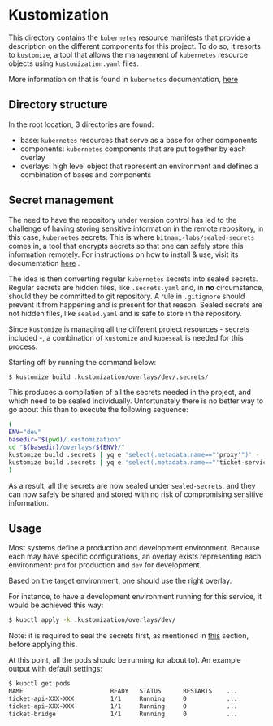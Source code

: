# Kustomization

This directory contains the ```kubernetes``` resource manifests that provide a description on the different components
for this project. To do so, it resorts to ```kustomize```, a tool that allows the management of ```kubernetes```
resource objects using ```kustomization.yaml``` files.

More information on that is found in ```kubernetes```
documentation, [here](https://kubernetes.io/docs/tasks/manage-kubernetes-objects/kustomization/)

## Directory structure

In the root location, 3 directories are found:

* base: ```kubernetes``` resources that serve as a base for other components
* components: ```kubernetes``` components that are put together by each overlay
* overlays: high level object that represent an environment and defines a combination of bases and components

## Secret management

The need to have the repository under version control has led to the challenge of having storing sensitive information
in the remote repository, in this case, ```kubernetes``` secrets. This is where ```bitnami-labs/sealed-secrets``` comes
in, a tool that encrypts secrets so that one can safely store this information remotely. For instructions on how to
install & use, visit its documentation [here](https://github.com/bitnami-labs/sealed-secrets)
.

The idea is then converting regular ```kubernetes``` secrets into sealed secrets. Regular secrets are hidden files,
like ```.secrets.yaml``` and, in **no** circumstance, should they be committed to git repository. A rule
in ```.gitignore``` should prevent it from happening and is present for that reason. Sealed secrets are not hidden
files, like ```sealed.yaml``` and is safe to store in the repository.

Since ```kustomize``` is managing all the different project resources - secrets included -, a combination
of ```kustomize``` and ```kubeseal``` is needed for this process.

Starting off by running the command below:

```bash
$ kustomize build .kustomization/overlays/dev/.secrets/
```

This produces a compilation of all the secrets needed in the project, and which need to be sealed individually.
Unfortunately there is no better way to go about this than to execute the following sequence:

```bash
(
ENV="dev"
basedir="$(pwd)/.kustomization"
cd "${basedir}/overlays/${ENV}/"
kustomize build .secrets | yq e 'select(.metadata.name=="'proxy'")' - | kubeseal > sealed-secrets/proxy.yaml 
kustomize build .secrets | yq e 'select(.metadata.name=="'ticket-service'")' - | kubeseal > sealed-secrets/secrets.yaml 
)
```

As a result, all the secrets are now sealed under ```sealed-secrets```, and they can now safely be shared and stored
with no risk of compromising sensitive information.

## Usage

Most systems define a production and development environment. Because each may have specific configurations, an overlay
exists representing each environment: ```prd``` for production and ```dev``` for development.

Based on the target environment, one should use the right overlay.

For instance, to have a development environment running for this service, it would be achieved this way:

```bash
$ kubctl apply -k .kustomization/overlays/dev/
```

Note: it is required to seal the secrets first, as mentioned in [this](#Secret-management) section, before applying
this.

At this point, all the pods should be running (or about to). An example output with default settings:

```bash
$ kubctl get pods
NAME                        READY   STATUS      RESTARTS    ...
ticket-api-XXX-XXX          1/1     Running     0           ...
ticket-api-XXX-XXX          1/1     Running     0           ...
ticket-bridge               1/1     Running     0           ...
```
